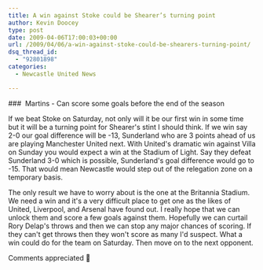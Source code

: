 ```yaml
---
title: A win against Stoke could be Shearer’s turning point
author: Kevin Doocey
type: post
date: 2009-04-06T17:00:03+00:00
url: /2009/04/06/a-win-against-stoke-could-be-shearers-turning-point/
dsq_thread_id:
  - "92801898"
categories:
  - Newcastle United News

---
```

###  Martins - Can score some goals before the end of the season

If we beat Stoke on Saturday, not only will it be our first win in some time but it will be a turning point for Shearer's stint I should think. If we win say 2-0 our goal difference will be -13, Sunderland who are 3 points ahead of us are playing Manchester United next. With United's dramatic win against Villa on Sunday you would expect a win at the Stadium of Light. Say they defeat Sunderland 3-0 which is possible, Sunderland's goal difference would go to -15. That would mean Newcastle would step out of the relegation zone on a temporary basis.

The only result we have to worry about is the one at the Britannia Stadium. We need a win and it's a very difficult place to get one as the likes of United, Liverpool, and Arsenal have found out. I really hope that we can unlock them and score a few goals against them. Hopefully we can curtail Rory Delap's throws and then we can stop any major chances of scoring. If they can't get throws then they won't score as many I'd suspect. What a win could do for the team on Saturday. Then move on to the next opponent.

Comments appreciated 🙂
